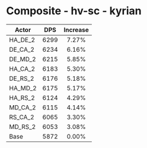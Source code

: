 # Composite - hv-sc - kyrian
| Actor | DPS | Increase |
|---|:---:|:---:|
|HA_DE_2|6299|7.27%|
|DE_CA_2|6234|6.16%|
|DE_MD_2|6215|5.85%|
|HA_CA_2|6183|5.30%|
|DE_RS_2|6176|5.18%|
|HA_MD_2|6175|5.17%|
|HA_RS_2|6124|4.29%|
|MD_CA_2|6115|4.14%|
|RS_CA_2|6065|3.30%|
|MD_RS_2|6053|3.08%|
|Base|5872|0.00%|
